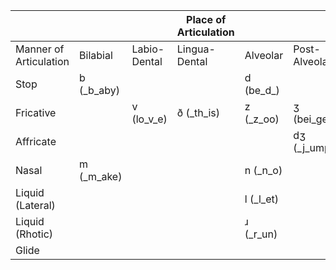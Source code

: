 |  |  |  | Place of Articulation |  |  |  |  |  |
| --- | --- | --- | --- | --- | --- | --- | --- | ---  |
| Manner of Articulation | Bilabial | Labio-Dental | Lingua-Dental | Alveolar | Post-Alveolar | Palatal | Velar | Glottal |
| Stop | b (\_b_aby) | | | d (be\_d\_) | | |  | |
| Fricative | | v (lo_v_e) | ð (\_th_is) | z (\_z_oo) | ʒ (bei\_ge\_) | | | h (\_h_appy) |
| Affricate | | | | | dʒ (\_j_ump) | | | |
| Nasal | m (\_m_ake) | | | n (\_n_o) | | | ŋ (lo\_ng\_) | |
| Liquid (Lateral) | | | | l (\_l_et) | | | | |
| Liquid (Rhotic) | | | | ɹ (\_r_un) | | | | |
| Glide | | | | | | | | |


